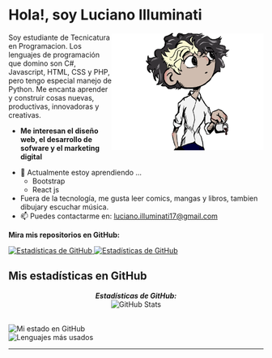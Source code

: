 <h1>Hola!, soy Luciano Illuminati</h1>

<img align="right" width=300px alt="Pequeña caricatura de mi" src="ayo.png">

Soy estudiante de Tecnicatura en Programacion. Los lenguajes de programación que domino son C#, Javascript, HTML, CSS y PHP, pero tengo especial manejo de Python. Me encanta aprender y construir cosas nuevas, productivas, innovadoras y creativas.  
* **Me interesan el diseño web, el desarrollo de sofware y el marketing digital**
- 🌱 Actualmente estoy aprendiendo ...
  - Bootstrap
  - React js  <br>
- Fuera de la tecnología, me gusta leer comics, mangas y libros, tambien dibujary escuchar música. 
- 📫 Puedes contactarme en: <a href="luciano.illuminati17@gmail.com">luciano.illuminati17@gmail.com</a>  

__Mira mis repositorios en GitHub:__  

<div>
  <p>
    <a href="https://github.com/Luci-fer666/Raiting-Games.git">
      <img src="https://github-readme-stats.vercel.app/api/pin/?username=Luci-fer666&repo=Raiting-Games" alt="Estadísticas de GitHub">
    </a>
    <a href="https://github.com/Luci-fer666/Formula-Resolvente-Python-TKINTER.git">
      <img src="https://github-readme-stats.vercel.app/api/pin/?username=Luci-fer666&repo=Formula-Resolvente-Python-TKINTER" alt="Estadísticas de GitHub">
    </a>
  </p>
</div>


<h2>Mis estadísticas en GitHub</h2>

<div>
  <p align="center">
  <b><em>Estadísticas de GitHub:</em></b> <br/>
    <img src="https://github-readme-streak-stats.herokuapp.com/?user=Luci-fer666" alt="GitHub Stats"> <br/><br/>
  
</div>

![Mi estado en GitHub](https://github-readme-stats.vercel.app/api?username=Luci-fer666&show_icons=true&include_all_commits=true)  
![Lenguajes más usados](https://github-readme-stats.vercel.app/api/top-langs/?username=Luci-fer666&layout=compact)

---------------------------------------------------------------------------------------------------------------------
